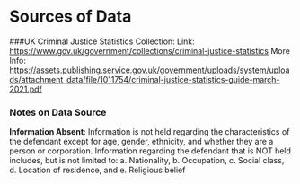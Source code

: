 # Sources of Data
###UK Criminal Justice Statistics Collection: 
Link: https://www.gov.uk/government/collections/criminal-justice-statistics
More Info: https://assets.publishing.service.gov.uk/government/uploads/system/uploads/attachment_data/file/1011754/criminal-justice-statistics-guide-march-2021.pdf

### Notes on Data Source
**Information Absent**:
Information is not held regarding the characteristics of the defendant except for age,
gender, ethnicity, and whether they are a person or corporation. Information
regarding the defendant that is NOT held includes, but is not limited to:
a. Nationality,
b. Occupation,
c. Social class,
d. Location of residence, and
e. Religious belief


